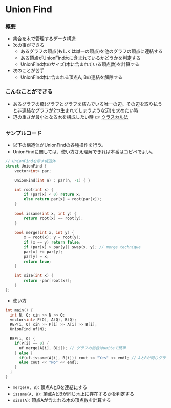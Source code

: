 # Union Find
### 概要
- 集合を木で管理するデータ構造
- 次の事ができる
  - あるグラフの頂点(もしくは単一の頂点)を他のグラフの頂点に連結する
  - ある頂点がUnionFind木に含まれているかどうかを判定する
  - UnionFind木のサイズ(木に含まれている頂点数)を計算する
- 次のことが苦手
  - UnionFind木に含まれる頂点A, Bの連結を解除する

### こんなことができる
- あるグラフの橋(グラフとグラフを結んでいる唯一の辺。その辺を取り払うと非連結なグラフが2つ生まれてしまうような辺)を求めたい時
- 辺の重さが最小となる木を構成したい時 👉 [クラスカル法](/Algorithm/Kruskal.md)

### サンプルコード
- 以下の構造体がUnionFindの各種操作を行う。
- UnionFindに関しては、使い方さえ理解できれば本番はコピペでよい。

```cpp
// UnionFindを示す構造体
struct UnionFind {
    vector<int> par;
    
    UnionFind(int n) : par(n, -1) { }

    int root(int x) {
        if (par[x] < 0) return x;
        else return par[x] = root(par[x]);
    }
    
    bool issame(int x, int y) {
        return root(x) == root(y);
    }
    
    bool merge(int x, int y) {
        x = root(x); y = root(y);
        if (x == y) return false;
        if (par[x] > par[y]) swap(x, y); // merge technique
        par[x] += par[y];
        par[y] = x;
        return true;
    }
    
    int size(int x) {
        return -par[root(x)];
    }
};
```

- 使い方

```cpp
int main() {
  int N, Q; cin >> N >> Q;
  vector<int> P(Q), A(Q), B(Q);
  REP(i, Q) cin >> P[i] >> A[i] >> B[i];
  UnionFind uf(N);

  REP(i, Q) {
    if(P[i] == 0) {
      uf.merge(A[i], B[i]); // グラフの結合はuniteで簡単
    } else {
      if(uf.issame(A[i], B[i])) cout << "Yes" << endl; // AとBが同じグラフにいるかどうかはsameで簡単
      else cout << "No" << endl;
    }
  }
}
```

- `merge(A, B)`: 頂点AとBを連結にする
- `issame(A, B)`: 頂点AとBが同じ木上に存在するかを判定する
- `size(A)`: 頂点Aが含まれる木の頂点数を計算する